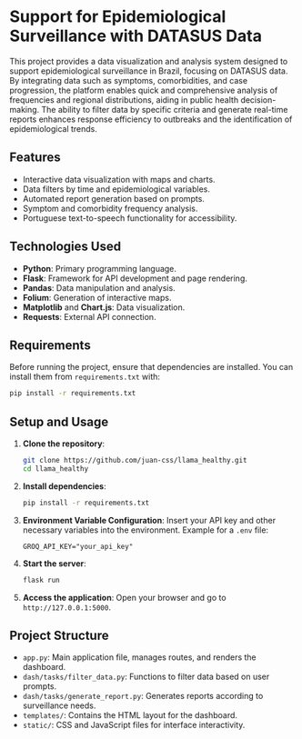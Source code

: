# Support for Epidemiological Surveillance with DATASUS Data

This project provides a data visualization and analysis system designed to support epidemiological surveillance in Brazil, focusing on DATASUS data. By integrating data such as symptoms, comorbidities, and case progression, the platform enables quick and comprehensive analysis of frequencies and regional distributions, aiding in public health decision-making. The ability to filter data by specific criteria and generate real-time reports enhances response efficiency to outbreaks and the identification of epidemiological trends.

## Features

- Interactive data visualization with maps and charts.
- Data filters by time and epidemiological variables.
- Automated report generation based on prompts.
- Symptom and comorbidity frequency analysis.
- Portuguese text-to-speech functionality for accessibility.

## Technologies Used

- **Python**: Primary programming language.
- **Flask**: Framework for API development and page rendering.
- **Pandas**: Data manipulation and analysis.
- **Folium**: Generation of interactive maps.
- **Matplotlib** and **Chart.js**: Data visualization.
- **Requests**: External API connection.

## Requirements

Before running the project, ensure that dependencies are installed. You can install them from `requirements.txt` with:

```bash
pip install -r requirements.txt
```

## Setup and Usage

1. **Clone the repository**:

   ```bash
   git clone https://github.com/juan-css/llama_healthy.git
   cd llama_healthy
   ```

2. **Install dependencies**:

   ```bash
   pip install -r requirements.txt
   ```

3. **Environment Variable Configuration**:
   Insert your API key and other necessary variables into the environment. Example for a `.env` file:

   ```plaintext
   GROQ_API_KEY="your_api_key"
   ```

4. **Start the server**:

   ```bash
   flask run
   ```

5. **Access the application**: Open your browser and go to `http://127.0.0.1:5000`.

## Project Structure

- `app.py`: Main application file, manages routes, and renders the dashboard.
- `dash/tasks/filter_data.py`: Functions to filter data based on user prompts.
- `dash/tasks/generate_report.py`: Generates reports according to surveillance needs.
- `templates/`: Contains the HTML layout for the dashboard.
- `static/`: CSS and JavaScript files for interface interactivity.
